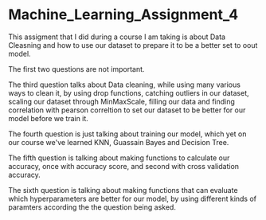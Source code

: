 # Machine_Learning_Assignment_4
This assigment that I did during a course I am taking is about Data Cleasning and how to use our dataset to prepare it to be a better set to oout model.

The first two questions are not important.

The third question talks about Data cleaning, while using many various ways to clean it, by using drop functions, catching outliers in our dataset, scaling our dataset
through MinMaxScale, filling our data and finding correlation with pearson correltion to set our dataset to be better for our model before we train it.

The fourth question is just talking about training our model, which yet on our course we've learned KNN, Guassain Bayes and Decision Tree.

The fifth question is talking about making functions to calculate our accuracy, once with accuracy score, and second with cross validation accuracy.

The sixth question is talking about making functions that can evaluate which hyperparameters are better for our model, by using different kinds of paramters according the
the question being asked.
